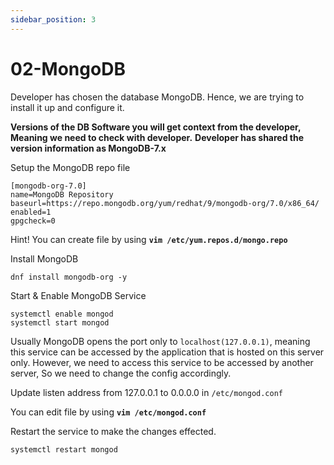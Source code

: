 ```yaml
---
sidebar_position: 3
---
```


# 02-MongoDB

Developer has chosen the database MongoDB. Hence, we are trying to install it up and configure it. 

**Versions of the DB Software you will get context from the developer, Meaning we need to check with developer.**
**Developer has shared the version information as MongoDB-7.x**

Setup the MongoDB repo file 

``` shell title=/etc/yum.repos.d/mongo.repo
[mongodb-org-7.0]
name=MongoDB Repository
baseurl=https://repo.mongodb.org/yum/redhat/9/mongodb-org/7.0/x86_64/
enabled=1
gpgcheck=0
```

Hint! You can create file by using **`vim /etc/yum.repos.d/mongo.repo`**

Install MongoDB 

```shell 
dnf install mongodb-org -y 
```

Start & Enable MongoDB Service 

```shell 
systemctl enable mongod 
systemctl start mongod 
```

Usually MongoDB opens the port only to `localhost(127.0.0.1)`, meaning this service can be accessed by the application that is hosted on this server only. However, we need to access this service to be accessed by another server, So we need to change the config accordingly.

Update listen address from 127.0.0.1 to 0.0.0.0 in `/etc/mongod.conf`

You can edit file by using **`vim /etc/mongod.conf`**

Restart the service to make the changes effected.

```shell 
systemctl restart mongod
```
